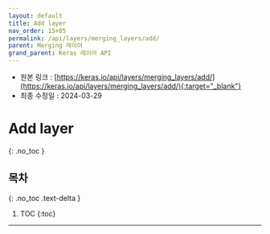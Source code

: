 ```yaml
---
layout: default
title: Add layer
nav_order: 15+05
permalink: /api/layers/merging_layers/add/
parent: Merging 레이어
grand_parent: Keras 레이어 API
---
```


* 원본 링크 : [https://keras.io/api/layers/merging_layers/add/](https://keras.io/api/layers/merging_layers/add/){:target="_blank"}
* 최종 수정일 : 2024-03-29

# Add layer
{: .no_toc }

## 목차
{: .no_toc .text-delta }

1. TOC
{:toc}

---
